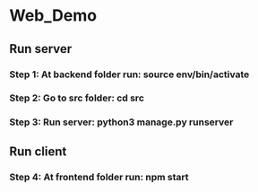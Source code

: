 # Web_Demo
## Run server
### Step 1: At backend folder run: source env/bin/activate
### Step 2: Go to src folder: cd src
### Step 3: Run server: python3 manage.py runserver
## Run client
### Step 4: At frontend folder run: npm start
